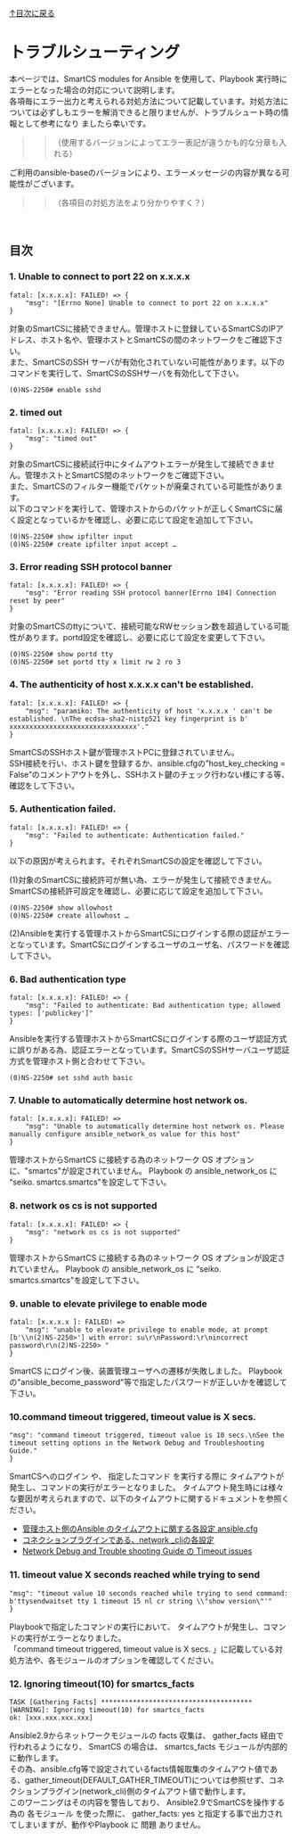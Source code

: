 [↑目次に戻る](./README.md)
<br>
# トラブルシューティング

本ページでは、SmartCS modules for Ansible を使用して、Playbook 実行時にエラーとなった場合の対応について説明します。
<br>
各項毎にエラー出力と考えられる対処方法について記載しています。対処方法については必ずしもエラーを解消できると限りませんが、トラブルシュート時の情報として参考になり
ましたら幸いです。

>> （使用するバージョンによってエラー表記が違うかも的な分章も入れる）  

ご利用のansible-baseのバージョンにより、エラーメッセージの内容が異なる可能性がございます。  

>> （各項目の対処方法をより分かりやすく？）


<br>

## 目次

### 1. Unable to connect to port 22 on x.x.x.x
```
fatal: [x.x.x.x]: FAILED! => {
    "msg": "[Errno None] Unable to connect to port 22 on x.x.x.x" 
}
```
対象のSmartCSに接続できません。管理ホストに登録しているSmartCSのIPアドレス、ホスト名や、管理ホストとSmartCSの間のネットワークをご確認下さい。
<br>
また、SmartCSのSSH サーバが有効化されていない可能性があります。以下のコマンドを実行して、SmartCSのSSHサーバを有効化して下さい。
```
(0)NS-2250# enable sshd
```

### 2. timed out
```
fatal: [x.x.x.x]: FAILED! => {
    "msg": "timed out" 
}
```
対象のSmartCSに接続試行中にタイムアウトエラーが発生して接続できません。管理ホストとSmartCS間のネットワークをご確認下さい。
<br>
また、SmartCSのフィルター機能でパケットが廃棄されている可能性があります。
<br>
以下のコマンドを実行して、管理ホストからのパケットが正しくSmartCSに届く設定となっているかを確認し、必要に応じて設定を追加して下さい。
```
(0)NS-2250# show ipfilter input
(0)NS-2250# create ipfilter input accept …
```

### 3. Error reading SSH protocol banner
```
fatal: [x.x.x.x]: FAILED! => {
    "msg": "Error reading SSH protocol banner[Errno 104] Connection reset by peer" 
}
```
対象のSmartCSのttyについて、接続可能なRWセッション数を超過している可能性があります。portd設定を確認し、必要に応じて設定を変更して下さい。
```
(0)NS-2250# show portd tty
(0)NS-2250# set portd tty x limit rw 2 ro 3
```

### 4. The authenticity of host x.x.x.x can't be established.
```
fatal: [x.x.x.x]: FAILED! => {
    "msg": "paramiko: The authenticity of host 'x.x.x.x ' can't be established. \nThe ecdsa-sha2-nistp521 key fingerprint is b' xxxxxxxxxxxxxxxxxxxxxxxxxxxxxxxx'." 
}
```
SmartCSのSSHホスト鍵が管理ホストPCに登録されていません。
<br>
SSH接続を行い、ホスト鍵を登録するか、ansible.cfgの”host_key_checking = False”のコメントアウトを外し、SSHホスト鍵のチェック行わない様にする等、確認をして下さい。
<br>

### 5. Authentication failed.
```
fatal: [x.x.x.x]: FAILED! => {
    "msg": "Failed to authenticate: Authentication failed." 
} 
```
以下の原因が考えられます。それぞれSmartCSの設定を確認して下さい。

(1)対象のSmartCSに接続許可が無い為、エラーが発生して接続できません。
<br>
SmartCSの接続許可設定を確認し、必要に応じて設定を追加して下さい。
```
(0)NS-2250# show allowhost
(0)NS-2250# create allowhost …
```
(2)Ansibleを実行する管理ホストからSmartCSにログインする際の認証がエラーとなっています。SmartCSにログインするユーザのユーザ名、パスワードを確認して下さい。

### 6. Bad authentication type
```
fatal: [x.x.x.x]: FAILED! => {
    "msg": "Failed to authenticate: Bad authentication type; allowed types: ['publickey']" 
}
```
Ansibleを実行する管理ホストからSmartCSにログインする際のユーザ認証方式に誤りがある為、認証エラーとなっています。SmartCSのSSHサーバユーザ認証方式を管理ホスト側と合わせて下さい。
```
(0)NS-2250# set sshd auth basic
```

### 7. Unable to automatically determine host network os.

```
fatal: [x.x.x.x]: FAILED! =>
    "msg": "Unable to automatically determine host network os. Please manually configure ansible_network_os value for this host"
}
```

管理ホストからSmartCS に接続する為のネットワーク OS オプションに、"smartcs"が設定されていません。 
Playbook の ansible_network_os に “seiko. smartcs.smartcs"を設定して下さい。

### 8. network os cs is not supported
```
fatal: [x.x.x.x]: FAILED! => {
    "msg": "network os cs is not supported"
}
```

管理ホストからSmartCS に接続する為のネットワーク OS オプションが設定されていません。 
Playbook の ansible_network_os に “seiko. smartcs.smartcs"を設定して下さい。


### 9. unable to elevate privilege to enable mode
```
fatal: [x.x.x.x ]: FAILED! =>
    "msg": "unable to elevate privilege to enable mode, at prompt [b'\\n(2)NS-2250>'] with error: su\r\nPassword:\r\nincorrect password\r\n(2)NS-2250> "
}
```
SmartCS にログイン後、装置管理ユーザへの遷移が失敗しました。
Playbookの"ansible_become_password"等で指定したパスワードが正しいかを確認して下さい。


### 10.command timeout triggered, timeout value is X secs.
```
"msg": "command timeout triggered, timeout value is 10 secs.\nSee the timeout setting options in the Network Debug and Troubleshooting Guide."
}
```
SmartCSへのログイン や、 指定したコマンド を実行する際に タイムアウトが発生し、コマンドの実行がエラーとなりました。
タイムアウト発生時には様々な要因が考えられますので、以下のタイムアウトに関するドキュメントを参照ください。
<br>
- [管理ホスト側のAnsible のタイムアウトに関する各設定 ansible.cfg](https://docs.ansible.com/ansible/latest/reference_appendices/config.html)
- [コネクションプラグインである、network _cliの各設定](https://docs.ansible.com/ansible/latest/collections/ansible/netcommon/network_cli_connection.html)
- [Network Debug and Trouble shooting Guide の Timeout issues](https://docs.ansible.com/ansible/latest/network/user_guide/network_debug_troubleshooting.html#timeout-issues)

### 11. timeout value X seconds reached while trying to send
```
"msg": "timeout value 10 seconds reached while trying to send command: b'ttysendwaitset tty 1 timeout 15 nl cr string \\"show version\"'"
}
```
Playbookで指定したコマンドの実行において、 タイムアウトが発生し、コマンドの実行がエラーとなりました。
<br>
「command timeout triggered, timeout value is X secs. 」に記載している対処方法や、各モジュールのオプションを確認してください。


### 12. Ignoring timeout(10) for smartcs_facts
```
TASK [Gathering Facts] **************************************
[WARNING]: Ignoring timeout(10) for smartcs_facts
ok: [xxx.xxx.xxx.xxx]
```
Ansible2.9からネットワークモジュールの facts 収集は、 gather_facts 経由で行われるようになり、 SmartCS の場合は、 smartcs_facts モジュールが内部的に動作します。
<br>
その為、ansible.cfg等で設定されているfacts情報取集のタイムアウト値である、gather_timeout(DEFAULT_GATHER_TIMEOUT)については参照せず、コネクションプラグイン(network_cli)側のタイムアウト値で動作します。
<br>
このワーニングはその内容を警告しており、 Ansible2.9でSmartCSを操作する為の
各モジュール を使った際に、 gather_facts: yes と指定する事で出力されてしまいますが、動作やPlaybook に 問題 ありません。
